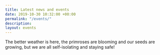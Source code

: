 ```yaml
---
title: Latest news and events
date: 2019-10-30 10:32:00 +00:00
permalink: "/events/"
description: 
layout: events
---
```


The better weather is here, the primroses are blooming and our seeds are growing, but we are all self-isolating and staying safe!
